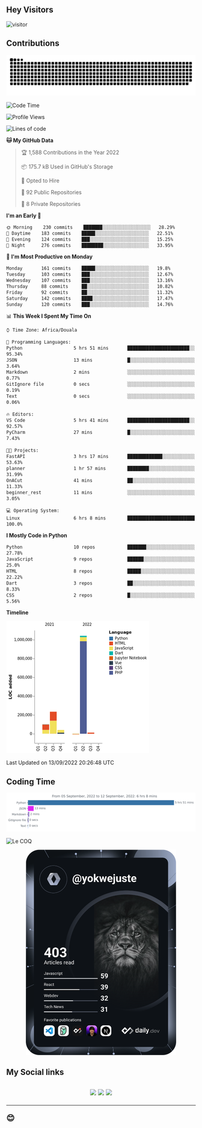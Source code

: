 ## Hey Visitors
![visitor](https://profile-counter.glitch.me/yokwejuste/count.svg)

## Contributions
<p align="center">
  <img src="https://raw.githubusercontent.com/yokwejuste/yokwejuste/output/github-contribution-grid-snake.svg" />
</p>

<!--START_SECTION:waka-->
![Code Time](http://img.shields.io/badge/Code%20Time-1%2C088%20hrs%2010%20mins-blue)

![Profile Views](http://img.shields.io/badge/Profile%20Views-4-blue)

![Lines of code](https://img.shields.io/badge/From%20Hello%20World%20I%27ve%20Written-1%20Million%20lines%20of%20code-blue)

**🐱 My GitHub Data** 

> 🏆 1,588 Contributions in the Year 2022
 > 
> 📦 175.7 kB Used in GitHub's Storage 
 > 
> 💼 Opted to Hire
 > 
> 📜 92 Public Repositories 
 > 
> 🔑 8 Private Repositories  
 > 
**I'm an Early 🐤** 

```text
🌞 Morning    230 commits    ███████░░░░░░░░░░░░░░░░░░   28.29% 
🌆 Daytime    183 commits    █████░░░░░░░░░░░░░░░░░░░░   22.51% 
🌃 Evening    124 commits    ███░░░░░░░░░░░░░░░░░░░░░░   15.25% 
🌙 Night      276 commits    ████████░░░░░░░░░░░░░░░░░   33.95%

```
📅 **I'm Most Productive on Monday** 

```text
Monday       161 commits    █████░░░░░░░░░░░░░░░░░░░░   19.8% 
Tuesday      103 commits    ███░░░░░░░░░░░░░░░░░░░░░░   12.67% 
Wednesday    107 commits    ███░░░░░░░░░░░░░░░░░░░░░░   13.16% 
Thursday     88 commits     ██░░░░░░░░░░░░░░░░░░░░░░░   10.82% 
Friday       92 commits     ██░░░░░░░░░░░░░░░░░░░░░░░   11.32% 
Saturday     142 commits    ████░░░░░░░░░░░░░░░░░░░░░   17.47% 
Sunday       120 commits    ███░░░░░░░░░░░░░░░░░░░░░░   14.76%

```


📊 **This Week I Spent My Time On** 

```text
⌚︎ Time Zone: Africa/Douala

💬 Programming Languages: 
Python                   5 hrs 51 mins       ███████████████████████░░   95.34% 
JSON                     13 mins             █░░░░░░░░░░░░░░░░░░░░░░░░   3.64% 
Markdown                 2 mins              ░░░░░░░░░░░░░░░░░░░░░░░░░   0.77% 
GitIgnore file           0 secs              ░░░░░░░░░░░░░░░░░░░░░░░░░   0.19% 
Text                     0 secs              ░░░░░░░░░░░░░░░░░░░░░░░░░   0.06%

🔥 Editors: 
VS Code                  5 hrs 41 mins       ███████████████████████░░   92.57% 
PyCharm                  27 mins             █░░░░░░░░░░░░░░░░░░░░░░░░   7.43%

🐱‍💻 Projects: 
FastAPI                  3 hrs 17 mins       █████████████░░░░░░░░░░░░   53.63% 
planner                  1 hr 57 mins        ████████░░░░░░░░░░░░░░░░░   31.99% 
OnACut                   41 mins             ██░░░░░░░░░░░░░░░░░░░░░░░   11.33% 
beginner_rest            11 mins             ░░░░░░░░░░░░░░░░░░░░░░░░░   3.05%

💻 Operating System: 
Linux                    6 hrs 8 mins        █████████████████████████   100.0%

```

**I Mostly Code in Python** 

```text
Python                   10 repos            ███████░░░░░░░░░░░░░░░░░░   27.78% 
JavaScript               9 repos             ██████░░░░░░░░░░░░░░░░░░░   25.0% 
HTML                     8 repos             █████░░░░░░░░░░░░░░░░░░░░   22.22% 
Dart                     3 repos             ██░░░░░░░░░░░░░░░░░░░░░░░   8.33% 
CSS                      2 repos             █░░░░░░░░░░░░░░░░░░░░░░░░   5.56%

```


**Timeline**

![Chart not found](https://raw.githubusercontent.com/yokwejuste/yokwejuste/master/charts/bar_graph.png) 


 Last Updated on 13/09/2022 20:26:48 UTC
<!--END_SECTION:waka-->

## Coding Time

[![wakatime-stats](https://github.com/yokwejuste/yokwejuste/blob/master/images/stat.svg)](https://wakatime.com/@yokwejuste)

![Le COQ](https://metrics.lecoq.io/yokwejuste/)
<p align="center">
  <a href="#"><img src="https://github.com/yokwejuste/yokwejuste/blob/master/devcard.svg" width="400" alt="Yonkeu K. Steve's Dev Card"/></a>
</p>
<h2>My Social links<h2>
<p align="center">
  <a href="https://twitter.com/yokwejuste"><img src="https://img.shields.io/badge/twitter-%231DA1F2.svg?style=for-the-badge&logo=Twitter&logoColor=white"></a>
  <a href="https://linkedin.com/in/yokwejuste"><img src="https://img.shields.io/badge/linkedin-%230077B5.svg?style=for-the-badge&logo=linkedin&logoColor=white"></a>
  <a href="https://instagram.com/yokwejuste0"><img src="https://img.shields.io/badge/instagram-%23E4405F.svg?style=for-the-badge&logo=Instagram&logoColor=white"></a>
</p>
<hr>
😊

